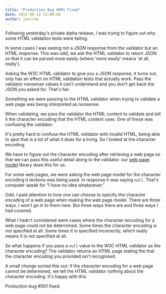 ```yaml
---
title: "Production Bug #001 Fixed"
date: 2012-09-12 13:00:00
author: joncram
---
```

    
Following yesterday's private alpha release, I was trying to figure out
why some HTML validation tests were failing.

In some cases I was seeing not a JSON response from the validator but
an HTML response. This was odd; we ask the HTML validator to return JSON so
that it can be parsed more easily (where 'more easily' means 'at all, really').

Asking the W3C HTML validator to give you a JSON response, it turns out, only
has an effect on HTML validation tests that actually work.
Pass the validator nonsense values it can't understand and you don't get
back the JSON you asked for. That's fair.

Something we were passing to the HTML validator when trying to validate
a web page was being interpreted as nonsense.

When validating, we pass the validator the HTML content to validate and
tell it the character encoding that the HTML content uses. One of these
was confusing the validator.

It's pretty hard to confuse the HTML validator with invalid HTML, being
able to spot that is a lot of what it does for a living. So I looked at
the character encoding.

We have to figure out the character encoding after retrieving a web page
so that we can pass this useful detail along to the validator. our
[web page model](https://github.com/webignition/web-page-model) library does this for us.

For some web pages, we were asking the web page model for the character
encoding it reckons was being used. In response it was saying `null`.
That's computer speak for &ldquo;I have no idea whatsoever.&rdquo;

Odd. I paid attention to how one can choose to specify the character encoding
of a web page when making the web page model. There are three ways. I won't
go in to them here. But three ways there are and three ways I had covered.

What I hadn't considered were cases where the character encoding for a
web page could not be determined. Some times the character encoding is
not specified at all. Some times it is specified incorrectly, which really
means it is not specified at all.

So what happens if you pass a `null` value to the W3C HTML
validator as the character encoding? The validator returns an HTML page stating
the that the character encoding you provided isn't recognised.

A small change sorted this out: if the character encoding for a web page
cannot be determined, we tell the HTML validator nothing about the
character encoding. It's happy with this.

Production bug #001 fixed.
